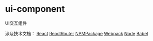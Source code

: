 # ui-component
UI交互组件

涉及技术文档：
[React](https://zh-hans.react.dev/learn)
[ReactRouter](https://reactrouter.com/en/main/start/overview)
[NPMPackage](https://docs.npmjs.com/creating-and-publishing-scoped-public-packages)
[Webpack](https://www.webpackjs.com/configuration/)
[Node](https://nodejs.org/docs/latest-v20.x/api/path.html#pathresolvepaths)
[Babel](https://www.babeljs.cn/docs/babel-preset-react)
